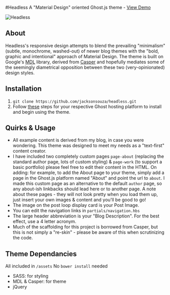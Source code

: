 #Headless
A "Material Design" oriented Ghost.js theme - [View Demo](http://headfullofnothing.com/)

![Headless](https://cloud.githubusercontent.com/assets/3741213/9129710/12e28ed2-3c90-11e5-9794-993b122128c1.png)

## About

Headless's responsive design attempts to blend the prevailing "minimalism" (subtle, monochrome, washed-out) of newer blog themes with the "bold, graphic and intentional" approach of Material Design. The theme is built on Google's [MDL](http://www.getmdl.io/) library, derived from [Casper](https://github.com/TryGhost/Casper) and hopefully mediates some of the seemingly diametrical opposition between these two (very-opinionated) design styles.

## Installation

1. `git clone https://github.com/jacksonsouza/headless.git`
2. Follow [these](https://www.ghostforbeginners.com/how-to-upload-a-theme/) steps for your respective Ghost hosting platform to install and begin using the theme.

## Quirks & Usage

+ All example content is derived from my blog, in case you were wondering. This theme was designed to meet my needs as a "text-first" content creator.
+ I have included two completely custom pages `page-about` (replacing the standard author page, lots of custom styling) & `page-work` (to support a basic portfolio) please feel free to edit their content in the HTML. On adding: for example, to add the About page to your theme, simply add a page in the Ghost.js platform named "About" and point the url to `about`. I made this custom page as an alternative to the default `author` page, so any about-ish linkbacks should lead here or to another page. A note about these pages - they will not look pretty when you load them up, just insert your own images & content and you'll be good to go!
+ The image on the post loop display card is your Post Image.
+ You can edit the navigation links in `partials/navigation.hbs`
+ The large header abbreviation is your "Blog Description". For the best effect, use a 4 letter acronym.
+ Much of the scaffolding for this project is borrowed from Casper, but this is not simply a "re-skin" - please be aware of this when scrutinizing the code.


## Theme Dependancies

All included in `/assets`
No `bower install` needed

+ SASS: for styling
+ MDL & Casper: for theme
+ jQuery

